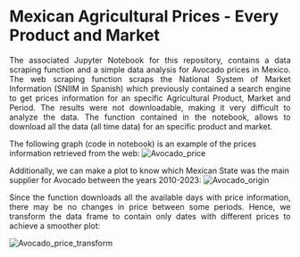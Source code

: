 # Mexican Agricultural Prices - Every Product and Market

<p align="justify"> The associated Jupyter Notebook for this repository, contains a data scraping function and a simple data analysis for Avocado prices in Mexico. 
The web scraping function scraps the National System of Market Information (SNIIM in Spanish) which previously contained a search engine
to get prices information for an specific Agricultural Product, Market and Period. The results were not downloadable, making it very difficult to analyze the data. The function contained in the notebook, 
allows to download all the data (all time data) for an specific product and market. </p>

The following graph (code in notebook) is an example of the prices information retrieved from the web:
![Avocado_price](https://github.com/JulSinger/Mexican_Agro_Prices/assets/144071550/19680784-c001-482a-8433-0bc35dd9d6c9)

Additionally, we can make a plot to know which Mexican State was the main supplier for Avocado between the years 2010-2023:
![Avocado_origin](https://github.com/JulSinger/Mexican_Agro_Prices/assets/144071550/0c487714-d2b9-45b9-b1f0-d412ac003331)

<p align="justify">Since the function downloads all the available days with price information, there may be no changes in price between some periods. 
Hence, we transform the data frame to contain only dates with different prices to achieve a smoother plot:</p>

![Avocado_price_transform](https://github.com/JulSinger/Mexican_Agro_Prices/assets/144071550/083d4abe-2af8-41da-9faa-80921567d13a)
